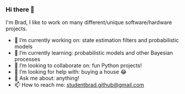 ### Hi there 👋

<!--
**studentbrad/studentbrad** is a ✨ _special_ ✨ repository because its `README.md` (this file) appears on your GitHub profile.

Here are some ideas to get you started:

- 🔭 I’m currently working on ...
- 🌱 I’m currently learning ...
- 👯 I’m looking to collaborate on ...
- 🤔 I’m looking for help with ...
- 💬 Ask me about ...
- 📫 How to reach me: ...
- 😄 Pronouns: ...
- ⚡ Fun fact: ...
-->

I'm Brad, I like to work on many different/unique software/hardware projects.

- 🔭 I’m currently working on: state estimation filters and probabilistic models
- 🌱 I’m currently learning: probabilistic models and other Bayesian processes
- 👯 I’m looking to collaborate on: fun Python projects!
- 🤔 I’m looking for help with: buying a house 😂
- 💬 Ask me about: anything!
- 📫 How to reach me: studentbrad.github@gmail.com

